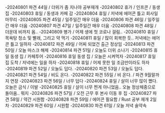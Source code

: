 -20240801 파견 44일 / 더위가 좀 지나야 공부재개
-20240802 휴가 / 인프콘 / 동생 집
-20240803 휴일 / 동생과 카페 감
-20240804 휴일 / 저녁에 에어콘 틀고 회사일 마무리
-20240805 파견 45일 / 일주일간 매우 더움
-20240806 파견 46일 / 일주일간 매우 더움
-20240807 파견 47일 / 일주일간 매우 더움
-20240808 파견 48일 / 더운데 비까지 옴..
-20240809 병가 / 어제 생에 첫 코로나 걸림..
-20240810 휴일 / 목욕탕 청소 및 빨래, 그리고 약 먹기
-20240811 휴일 / 많이 회복한 듯.. 저녁에는 에어콘 틀고 일하자
-20240812 파견 49일 / 어찌 되었건 출근 정상임
-20240813 파견 50일 / 오늘 마스크 해제
-20240814 파견 51일 / 오늘도 더위 소나기
-20240815 휴일 동생 집 / 카페투어
-20240816 휴일 동생 집 / 오늘은 시켜먹자
-20240817 휴일 집 도착 / 저녁에는 일을 하자
-20240818 휴일 / 어제 못한 일 조금만이라도 하자
-20240819 파견 52일 / 오늘도 덥다.
-20240820 파견 53일 / 오늘도 덥다.
-20240821 파견 54일 / 비도 온다.
-20240822 파견 55일 / 비 온다. / 파견 9월말까지 연장
-20240823 파견 56일 / 너무 덥다
-20240824 휴일 / 살이 너무 많이 쪘다. 오늘은 금식 / 이발
-20240825 휴일 / 살이 너무 찐게 아니었음.. 오늘 정상체중으로 돌아옴.. 뭐지
-20240826 파견 57일 / 오전 근무 후 본사 이동 후 집
-20240827 파견 58일 / 약간 시원함
-20240828 파견 59일 / 에어콘 필요함 / Rust 공부 재개 2일차
-20240829 파견 60일 / 시원함
-20240830 파견 61일 / 오늘 저녁 술약속
